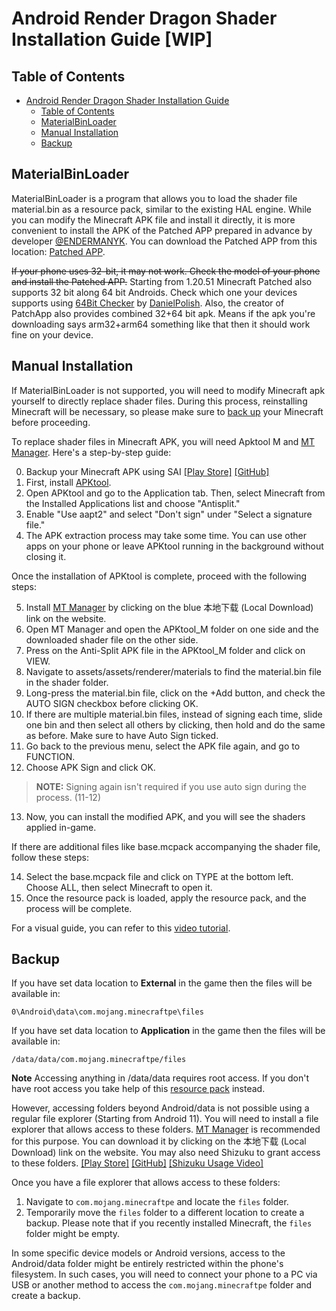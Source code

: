 # Android Render Dragon Shader Installation Guide [WIP]

## Table of Contents
- [Android Render Dragon Shader Installation Guide](#android-render-dragon-shader-installation-guide)
  - [Table of Contents](#table-of-contents)
  - [MaterialBinLoader](#materialbinloader)
  - [Manual Installation](#manual-installation)
  - [Backup](#backup)

## MaterialBinLoader

MaterialBinLoader is a program that allows you to load the shader file material.bin as a resource pack, similar to the existing HAL engine. While you can modify the Minecraft APK file and install it directly, it is more convenient to install the APK of the Patched APP prepared in advance by developer [@ENDERMANYK](https://github.com/ENDERMANYK). You can download the Patched APP from this location: [Patched APP](https://github.com/DominoKorean/Render-dragon-shader-list/blob/main/patchedapp.md).

~~If your phone uses 32-bit, it may not work. Check the model of your phone and install the Patched APP.~~
Starting from 1.20.51 Minecraft Patched also supports 32 bit along 64 bit Androids. Check which one your devices supports using [64Bit Checker](https://play.google.com/store/apps/details?id=com.danielpolish.a64bitchecker) by [DanielPolish](https://play.google.com/store/apps/dev?id=8043830287709235004).
Also, the creator of PatchApp also provides combined 32+64 bit apk. Means if the apk you're downloading says arm32+arm64 something like that then it should work fine on your device.

## Manual Installation

If MaterialBinLoader is not supported, you will need to modify Minecraft apk yourself to directly replace shader files. During this process, reinstalling Minecraft will be necessary, so please make sure to [back up](#backup) your Minecraft before proceeding.

To replace shader files in Minecraft APK, you will need Apktool M and [MT Manager](https://mt2.cn/download/). Here's a step-by-step guide:

0. Backup your Minecraft APK using SAI [[Play Store]](https://play.google.com/store/apps/details?id=com.aefyr.sai) [[GitHub]](https://github.com/Aefyr/SAI/releases/latest)
1. First, install [APKtool](https://maximoff.su/apktool/?lang=en).
2. Open APKtool and go to the Application tab. Then, select Minecraft from the Installed Applications list and choose "Antisplit."
3. Enable "Use aapt2" and select "Don't sign" under "Select a signature file."
4. The APK extraction process may take some time. You can use other apps on your phone or leave APKtool running in the background without closing it.

Once the installation of APKtool is complete, proceed with the following steps:

5. Install [MT Manager](https://mt2.cn/download) by clicking on the blue 本地下载 (Local Download) link on the website.
6. Open MT Manager and open the APKtool_M folder on one side and the downloaded shader file on the other side.
7. Press on the Anti-Split APK file in the APKtool_M folder and click on VIEW.
8. Navigate to assets/assets/renderer/materials to find the material.bin file in the shader folder.
9. Long-press the material.bin file, click on the +Add button, and check the AUTO SIGN checkbox before clicking OK.
10. If there are multiple material.bin files, instead of signing each time, slide one bin and then select all others by clicking, then hold and do the same as before. Make sure to have Auto Sign ticked.
11. Go back to the previous menu, select the APK file again, and go to FUNCTION.
12. Choose APK Sign and click OK.
> **NOTE:** Signing again isn't required if you use auto sign during the process. (11-12)
13. Now, you can install the modified APK, and you will see the shaders applied in-game.

If there are additional files like base.mcpack accompanying the shader file, follow these steps:

14. Select the base.mcpack file and click on TYPE at the bottom left. Choose ALL, then select Minecraft to open it.
15. Once the resource pack is loaded, apply the resource pack, and the process will be complete.

For a visual guide, you can refer to this [video tutorial](https://youtu.be/MYlnjqnFBgw).
<!---
The provided links are subject to change or may be in a different language, as this is a translation. Please use similar guides in your preferred language if necessary.
--->

## Backup

If you have set data location to **External** in the game then the files will be available in: 

```
0\Android\data\com.mojang.minecraftpe\files
```

If you have set data location to **Application** in the game then the files will be available in:

```
/data/data/com.mojang.minecraftpe/files
```
**Note** Accessing anything in /data/data requires root access. If you don't have root access you take help of this [resource pack](https://llama-studios.github.io/mobile-export/) instead.

However, accessing folders beyond Android/data is not possible using a regular file explorer (Starting from Android 11). You will need to install a file explorer that allows access to these folders. [MT Manager](https://mt2.cn/download) is recommended for this purpose. You can download it by clicking on the 本地下载 (Local Download) link on the website. You may also need Shizuku to grant access to these folders. [[Play Store]](https://play.google.com/store/apps/details?id=moe.shizuku.privileged.api) [[GitHub]](https://github.com/RikkaApps/Shizuku/releases/latest) [[Shizuku Usage Video]](https://www.youtube.com/shorts/IivUG_itU2Y)

Once you have a file explorer that allows access to these folders:

1. Navigate to `com.mojang.minecraftpe` and locate the `files` folder.
2. Temporarily move the `files` folder to a different location to create a backup. Please note that if you recently installed Minecraft, the `files` folder might be empty.

In some specific device models or Android versions, access to the Android/data folder might be entirely restricted within the phone's filesystem. In such cases, you will need to connect your phone to a PC via USB or another method to access the `com.mojang.minecraftpe` folder and create a backup.
